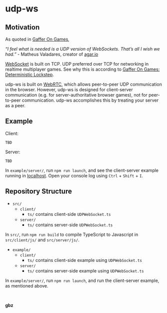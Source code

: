 # udp-ws

## Motivation

As quoted in [Gaffer On Games](https://gafferongames.com/post/why_cant_i_send_udp_packets_from_a_browser/),

<em>“I feel what is needed is a UDP version of WebSockets. That’s all I wish we had.”</em> - Matheus Valadares, creator of [agar.io](https://agar.io/)

[WebSocket](https://developer.mozilla.org/en-US/docs/Web/API/WebSocket) is built on TCP. UDP preferred over TCP for networking in realtime multiplayer games. See why this is according to [Gaffer On Games: Deterministic Lockstep](https://developer.mozilla.org/en-US/docs/Web/API/WebSocket).

udp-ws is built on [WebRTC](https://webrtc.org/), which allows peer-to-peer UDP communication in the browser. However, udp-ws is designed for client-server communication (e.g. for server-authoritative browser games), not for peer-to-peer communication. udp-ws accomplishes this by treating your server as a peer.

## Example

Client:
```
TBD
```

Server:
```
TBD
```

In `example/server/`, run `npm run launch`, and see the client-server example running in [localhost](http://localhost/). Open your console log using `Ctrl` + `Shift` + `I`.

## Repository Structure

- `src/`
  - `client/`
    - `ts/` contains client-side `UDPWebSocket.ts`
  - `server/`
    - `ts/` contains server-side `UDPWebSocket.ts`

In `src/`, run `npm run build` to compile TypeScript to Javascript in `src/client/js/` and `src/server/js/`.

- `example/`
  - `client/`
    - `ts/` contains client-side example using `UDPWebSocket.ts`
  - `server/`
    - `ts/` contains server-side example using `UDPWebSocket.ts`

In `example/server/`, run `npm run launch`, and run the client-server example, as mentioned above.

<br>

**gbz**
